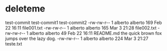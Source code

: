 # deleteme
test-commit
test-commit1
test-commit2
-rw-rw-r-- 1 alberto alberto 169 Feb 22 16:11 file001.txt
-rw-rw-r-- 1 alberto alberto 165 Mar  3 21:28 file002.txt
-rw-rw-r-- 1 alberto alberto  49 Feb 22 16:11 README.md
the quick brown fox jumps over the lazy dog.
-rw-rw-r-- 1 alberto alberto 224 Mar  3 21:27 teste.txt
